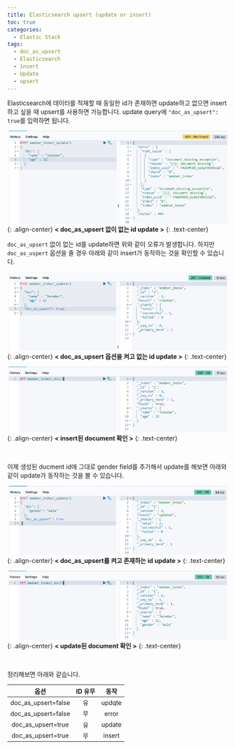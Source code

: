 ```yaml
---
title: Elasticsearch upsert (update or insert)
toc: true
categories:
  - Elastic Stack
tags:
  - doc_as_upsert
  - Elasticsearch
  - insert
  - Update
  - upsert
---
```


Elasticsearch에 데이터를 적재할 때 동일한 id가 존재하면 update하고 없으면 insert하고 싶을 때 upsert를 사용하면 가능합니다. update query에 `"doc_as_upsert": true`를 입력하면 됩니다.

![id update](/assets/images/posts/2022-6-27-elasticsearch-upsert/img-1.png){: .align-center}
**< doc_as_upsert 없이 없는 id update >**
{: .text-center}
<br>

`doc_as_upsert` 없이 없는 id를 update하면 위와 같이 오류가 발생합니다. 하지만 `doc_as_uspert` 옵션을 줄 경우 아래와 같이 insert가 동작하는 것을 확인할 수 있습니다.

![id update 2](/assets/images/posts/2022-6-27-elasticsearch-upsert/img-2.png){: .align-center}
**< doc_as_upsert 옵션을 켜고 없는 id update >**
{: .text-center}

![id update 2 check](/assets/images/posts/2022-6-27-elasticsearch-upsert/img-3.png){: .align-center}
**< insert된 document 확인 >**
{: .text-center}

<br>

이제 생성된 ducment id에 그대로 gender field를 추가해서 update를 해보면 아래와 같이 update가 동작하는 것을 볼 수 있습니다.

![id update 3](/assets/images/posts/2022-6-27-elasticsearch-upsert/img-4.png){: .align-center}
**< doc_as_upsert를 켜고 존재하는 id update >**
{: .text-center}

![id update 3 check](/assets/images/posts/2022-6-27-elasticsearch-upsert/img-5.png){: .align-center}
**< update된 document 확인 >**
{: .text-center}

<br>

정리해보면 아래와 같습니다.

| **옵션** | **ID 유무** | **동작** |
| :------: | :---------: | :------: |
| doc_as_upsert=false | 유 | updqte |
| doc_as_upsert=false | 무 | error |
| doc_as_upsert=true | 유 | update |
| doc_as_upsert=true | 무 | insert |
